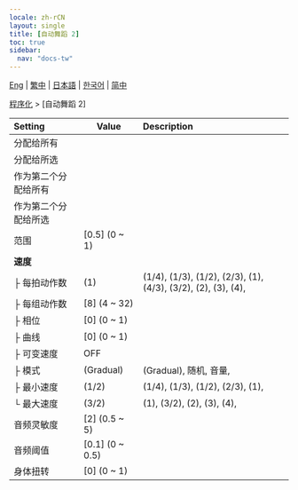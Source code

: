 ```yaml
---
locale: zh-rCN
layout: single
title: [自动舞蹈 2]
toc: true
sidebar:
  nav: "docs-tw"
---
```

[Eng](/dancexr/menu/2025.4/motion/auto_dance_2) | [繁中](/tw/dancexr/menu/2025.4/motion/auto_dance_2) | [日本語](/jp/dancexr/menu/2025.4/motion/auto_dance_2) | [한국어](/kr/dancexr/menu/2025.4/motion/auto_dance_2) | [简中](/zh/dancexr/menu/2025.4/motion/auto_dance_2)

[程序化](../menu#程序化) > [自动舞蹈 2]



| Setting | Value | Description |
| :--- | --- | :--- |
| 分配给所有 || 
| 分配给所选 || 
| 作为第二个分配给所有 || 
| 作为第二个分配给所选 || 
| 范围 | [0.5] (0 ~ 1) | 
| **速度** | | 
| ├ 每拍动作数 | (1) | (1/4), (1/3), (1/2), (2/3), (1), (4/3), (3/2), (2), (3), (4), 
| ├ 每组动作数 | [8] (4 ~ 32) | 
| ├ 相位 | [0] (0 ~ 1) | 
| ├ 曲线 | [0] (0 ~ 1) | 
| ├ 可变速度 | OFF | 
| ├ 模式 | (Gradual) | (Gradual), 随机, 音量, 
| ├ 最小速度 | (1/2) | (1/4), (1/3), (1/2), (2/3), (1), 
| └ 最大速度 | (3/2) | (1), (3/2), (2), (3), (4), 
| 音频灵敏度 | [2] (0.5 ~ 5) | 
| 音频阈值 | [0.1] (0 ~ 0.5) | 
| 身体扭转 | [0] (0 ~ 1) | 
